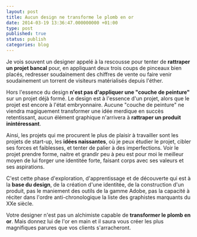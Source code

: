 ```yaml
---
layout: post
title: Aucun design ne transforme le plomb en or
date: 2014-03-19 13:36:47.000000000 +01:00
type: post
published: true
status: publish
categories: blog
---
```

<p>Je vois souvent un designer appelé à la rescousse pour tenter de <strong>rattraper un projet bancal</strong> pour, en appliquant deux trois coups de pinceaux bien placés, redresser soudainement des chiffres de vente ou faire venir soudainement un torrent de visiteurs matérialisés depuis l'éther.</p>
<p>Hors l'essence du design <strong>n'est pas d'appliquer une "couche de peinture"</strong> sur un projet déjà formé. Le design est à l'essence d'un projet, alors que le projet est encore à l'état embryonnaire. Aucune "couche de peinture" ne viendra magiquement transformer une idée merdique en succès retentissant, aucun élément graphique n'arrivera à <strong>rattraper un produit inintéressant</strong>.</p>
<p>Ainsi, les projets qui me procurent le plus de plaisir à travailler sont les projets de start-up, les <strong>idées naissantes</strong>, où je peux étudier le projet, cibler ses forces et faiblesses, et tenter de palier à des imperfections. Voir le projet prendre forme, naitre et grandir peu à peu est pour moi le meilleur moyen de lui forger une identitée forte, faisant corps avec ses valeurs et ses aspirations.</p>
<p>C'est cette phase d'exploration, d'apprentissage et de découverte qui est à la <strong>base du design</strong>, de la création d'une identitée, de la construction d'un produit, pas le maniement des outils de la gamme Adobe, pas la capacité à réciter dans l'ordre anti-chronologique la liste des graphistes marquants du XXe siècle.</p>
<p>Votre designer n'est pas un alchimiste capable de <strong>transformer le plomb en or</strong>. Mais donnez lui de l'or en main et il saura vous créer les plus magnifiques parures que vos clients s'arracheront.</p>
